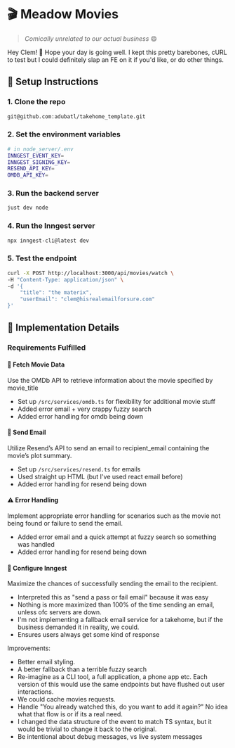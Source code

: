 # 🎬 Meadow Movies

> *Comically unrelated to our actual business* 😄

Hey Clem! 👋 Hope your day is going well. I kept this pretty barebones, cURL to test
but I could definitely slap an FE on it if you'd like, or do other things.

## 🚀 Setup Instructions

### 1. Clone the repo
```bash
git@github.com:adubatl/takehome_template.git
```

### 2. Set the environment variables
```bash
# in node_server/.env
INNGEST_EVENT_KEY=
INNGEST_SIGNING_KEY=
RESEND_API_KEY=
OMDB_API_KEY=
```

### 3. Run the backend server
```bash
just dev node
```

### 4. Run the Inngest server
```bash
npx inngest-cli@latest dev
```

### 5. Test the endpoint
```bash
curl -X POST http://localhost:3000/api/movies/watch \
-H "Content-Type: application/json" \
-d '{
    "title": "the materix",
    "userEmail": "clem@hisrealemailforsure.com"
}'
```

## 📝 Implementation Details

### Requirements Fulfilled

#### 🎥 Fetch Movie Data
Use the OMDb API to retrieve information about the movie specified
by movie_title
- Set up `/src/services/omdb.ts` for flexibility for additional movie stuff
- Added error email + very crappy fuzzy search
- Added error handling for omdb being down

#### 📧 Send Email
Utilize Resend’s API to send an email to recipient_email containing the
movie’s plot summary.

- Set up `/src/services/resend.ts` for emails
- Used straight up HTML (but I've used react email before)
- Added error handling for resend being down

#### ⚠️ Error Handling
Implement appropriate error handling for scenarios such as the movie
not being found or failure to send the email.
- Added error email and a quick attempt at fuzzy search so something was handled
- Added error handling for resend being down

#### 🔄 Configure Inngest
Maximize the chances of successfully sending the email to the
recipient.
- Interpreted this as "send a pass or fail email" because it was easy
- Nothing is more maximized than 100% of the time sending an email, unless ofc servers are down.
- I'm not implementing a fallback email service for a takehome, but if the business demanded it in reality, we could.
- Ensures users always get some kind of response


Improvements:
- Better email styling.
- A better fallback than a terrible fuzzy search
- Re-imagine as a CLI tool, a full application, a phone app etc. Each version of this would use the same endpoints but have flushed out user interactions.
- We could cache movies requests.
- Handle "You already watched this, do you want to add it again?" No idea what that flow is or if its a real need.
- I changed the data structure of the event to match TS syntax, but it would be trivial to change it back to the original.
- Be intentional about debug messages, vs live system messages
